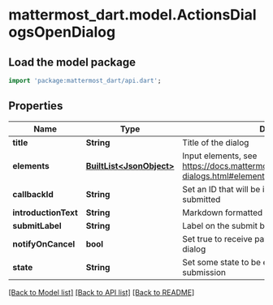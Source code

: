 # mattermost_dart.model.ActionsDialogsOpenDialog

## Load the model package
```dart
import 'package:mattermost_dart/api.dart';
```

## Properties
Name | Type | Description | Notes
------------ | ------------- | ------------- | -------------
**title** | **String** | Title of the dialog | 
**elements** | [**BuiltList&lt;JsonObject&gt;**](JsonObject.md) | Input elements, see https://docs.mattermost.com/developer/interactive-dialogs.html#elements | 
**callbackId** | **String** | Set an ID that will be included when the dialog is submitted | [optional] 
**introductionText** | **String** | Markdown formatted introductory paragraph | [optional] 
**submitLabel** | **String** | Label on the submit button | [optional] 
**notifyOnCancel** | **bool** | Set true to receive payloads when user cancels a dialog | [optional] 
**state** | **String** | Set some state to be echoed back with the dialog submission | [optional] 

[[Back to Model list]](../README.md#documentation-for-models) [[Back to API list]](../README.md#documentation-for-api-endpoints) [[Back to README]](../README.md)


